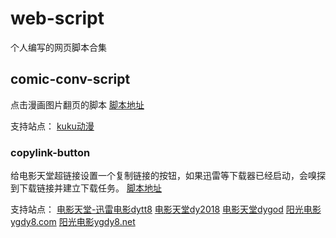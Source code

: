 # web-script
个人编写的网页脚本合集

## comic-conv-script
点击漫画图片翻页的脚本
[脚本地址](https://greasyfork.org/zh-CN/scripts/33966-%E6%BC%AB%E7%94%BB%E7%BF%BB%E9%A1%B5%E8%84%9A%E6%9C%AC)

支持站点：
[kuku动漫](http://comic.kukudm.com/)


### copylink-button
给电影天堂超链接设置一个复制链接的按钮，如果迅雷等下载器已经启动，会嗅探到下载链接并建立下载任务。
[脚本地址](https://greasyfork.org/zh-CN/scripts/35065-%E7%94%B5%E5%BD%B1%E5%A4%A9%E5%A0%82%E9%93%BE%E6%8E%A5%E5%A4%8D%E5%88%B6)

支持站点：
[电影天堂-迅雷电影dytt8](http://www.dytt8.net/)
[电影天堂dy2018](http://www.dy2018.com/)
[电影天堂dygod](http://www.dygod.com/)
[阳光电影ygdy8.com](http://www.ygdy8.com/)
[阳光电影ygdy8.net](http://www.ygdy8.net/)

